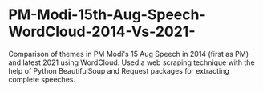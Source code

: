 # PM-Modi-15th-Aug-Speech-WordCloud-2014-Vs-2021-
Comparison of themes in PM Modi's 15 Aug Speech in 2014 (first as PM) and latest 2021 using WordCloud. Used a web scraping technique with the help of Python BeautifulSoup and Request packages for extracting complete speeches.
